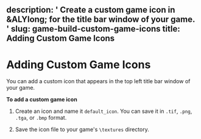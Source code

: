 description: ' Create a custom game icon in &ALYlong; for the title bar window of
  your game. '
slug: game-build-custom-game-icons
title: Adding Custom Game Icons
---
# Adding Custom Game Icons<a name="game-build-custom-game-icons"></a>

You can add a custom icon that appears in the top left title bar window of your game\.

**To add a custom game icon**

1. Create an icon and name it `default_icon`\. You can save it in `.tif`, `.png`, `.tga`, or `.bmp` format\.

1. Save the icon file to your game's `\textures` directory\.